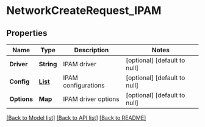 # NetworkCreateRequest_IPAM
## Properties

| Name | Type | Description | Notes |
|------------ | ------------- | ------------- | -------------|
| **Driver** | **String** | IPAM driver | [optional] [default to null] |
| **Config** | [**List**](Network_IPAM_Config_inner.md) | IPAM configurations | [optional] [default to null] |
| **Options** | **Map** | IPAM driver options | [optional] [default to null] |

[[Back to Model list]](../README.md#documentation-for-models) [[Back to API list]](../README.md#documentation-for-api-endpoints) [[Back to README]](../README.md)

